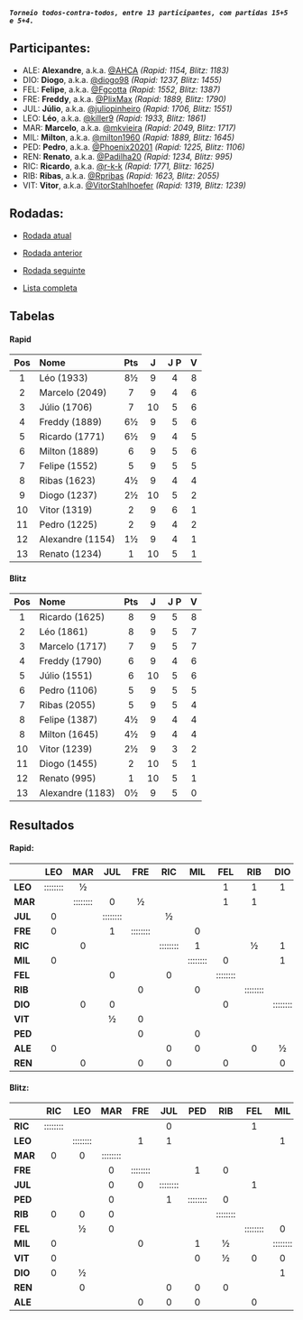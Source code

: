 ***`Torneio todos-contra-todos, entre 13 participantes, com partidas 15+5 e 5+4.`***

## Participantes:

* ALE: **Alexandre**, a.k.a. [@AHCA](https://www.lichess.org/@/AHCA) *(Rapid: 1154, Blitz: 1183)*
* DIO: **Diogo**, a.k.a. [@diogo98](https://www.lichess.org/@/diogo98) *(Rapid: 1237, Blitz: 1455)*
* FEL: **Felipe**, a.k.a. [@Fgcotta](https://www.lichess.org/@/Fgcotta) *(Rapid: 1552, Blitz: 1387)*
* FRE: **Freddy**, a.k.a. [@PlixMax](https://www.lichess.org/@/PlixMax) *(Rapid: 1889, Blitz: 1790)*
* JUL: **Júlio**, a.k.a. [@juliopinheiro](https://www.lichess.org/@/juliopinheiro) *(Rapid: 1706, Blitz: 1551)*
* LEO: **Léo**, a.k.a. [@killer9](https://www.lichess.org/@/killer9) *(Rapid: 1933, Blitz: 1861)*
* MAR: **Marcelo**, a.k.a. [@mkvieira](https://www.lichess.org/@/mkvieira) *(Rapid: 2049, Blitz: 1717)*
* MIL: **Milton**, a.k.a. [@milton1960](https://www.lichess.org/@/milton1960) *(Rapid: 1889, Blitz: 1645)*
* PED: **Pedro**, a.k.a. [@Phoenix20201](https://www.lichess.org/@/Phoenix20201) *(Rapid: 1225, Blitz: 1106)*
* REN: **Renato**, a.k.a. [@Padilha20](https://www.lichess.org/@/Padilha20) *(Rapid: 1234, Blitz: 995)*
* RIC: **Ricardo**, a.k.a. [@r-k-k](https://www.lichess.org/@/r-k-k) *(Rapid: 1771, Blitz: 1625)*
* RIB: **Ribas**, a.k.a. [@Rpribas](https://www.lichess.org/@/Rpribas) *(Rapid: 1623, Blitz: 2055)*
* VIT: **Vitor**, a.k.a. [@VitorStahlhoefer](https://www.lichess.org/@/VitorStahlhoefer) *(Rapid: 1319, Blitz: 1239)*

## Rodadas:

* [Rodada atual](https://grupo-de-xadrez.github.io/rodadas/11)

* [Rodada anterior](https://grupo-de-xadrez.github.io/rodadas/10)

* [Rodada seguinte](https://grupo-de-xadrez.github.io/rodadas/12)

* [Lista completa](https://grupo-de-xadrez.github.io/rodadas)

## Tabelas

#### Rapid

| Pos | Nome | Pts | J | J P | V |
| :---: | :--- | :---: | :---: | :---: | :---: |
| 1 | Léo (1933) | 8½ | 9 | 4 | 8 |
| 2 | Marcelo (2049) | 7 | 9 | 4 | 6 |
| 3 | Júlio (1706) | 7 | 10 | 5 | 6 |
| 4 | Freddy (1889) | 6½ | 9 | 5 | 6 |
| 5 | Ricardo (1771) | 6½ | 9 | 4 | 5 |
| 6 | Milton (1889) | 6 | 9 | 5 | 6 |
| 7 | Felipe (1552) | 5 | 9 | 5 | 5 |
| 8 | Ribas (1623) | 4½ | 9 | 4 | 4 |
| 9 | Diogo (1237) | 2½ | 10 | 5 | 2 |
| 10 | Vitor (1319) | 2 | 9 | 6 | 1 |
| 11 | Pedro (1225) | 2 | 9 | 4 | 2 |
| 12 | Alexandre (1154) | 1½ | 9 | 4 | 1 |
| 13 | Renato (1234) | 1 | 10 | 5 | 1 |

#### Blitz

| Pos | Nome | Pts | J | J P | V |
| :---: | :--- | :---: | :---: | :---: | :---: |
| 1 | Ricardo (1625) | 8 | 9 | 5 | 8 |
| 2 | Léo (1861) | 8 | 9 | 5 | 7 |
| 3 | Marcelo (1717) | 7 | 9 | 5 | 7 |
| 4 | Freddy (1790) | 6 | 9 | 4 | 6 |
| 5 | Júlio (1551) | 6 | 10 | 5 | 6 |
| 6 | Pedro (1106) | 5 | 9 | 5 | 5 |
| 7 | Ribas (2055) | 5 | 9 | 5 | 4 |
| 8 | Felipe (1387) | 4½ | 9 | 4 | 4 |
| 8 | Milton (1645) | 4½ | 9 | 4 | 4 |
| 10 | Vitor (1239) | 2½ | 9 | 3 | 2 |
| 11 | Diogo (1455) | 2 | 10 | 5 | 1 |
| 12 | Renato (995) | 1 | 10 | 5 | 1 |
| 13 | Alexandre (1183) | 0½ | 9 | 5 | 0 |

## Resultados

#### Rapid:

| | LEO | MAR | JUL | FRE | RIC | MIL | FEL | RIB | DIO | VIT | PED | ALE | REN |
| :--- | :---: | :---: | :---: | :---: | :---: | :---: | :---: | :---: | :---: | :---: | :---: | :---: | :---: |
| **LEO** | :::::::: | ½ |  |  |  |  | 1 | 1 | 1 |  |  |  | 1 |
| **MAR** |  | :::::::: | 0 | ½ |  |  | 1 | 1 |  |  | 1 |  |  |
| **JUL** | 0 |  | :::::::: |  | ½ |  |  |  |  |  | 1 | 1 | 1 |
| **FRE** | 0 |  | 1 | :::::::: |  | 0 |  |  |  |  |  | 1 |  |
| **RIC** |  | 0 |  |  | :::::::: | 1 |  | ½ | 1 | ½ |  |  |  |
| **MIL** | 0 |  |  |  |  | :::::::: | 0 |  | 1 | 1 |  |  |  |
| **FEL** |  |  | 0 |  | 0 |  | :::::::: |  |  | 1 |  | 1 |  |
| **RIB** |  |  |  | 0 |  | 0 |  | :::::::: |  | 1 | 1 |  | 1 |
| **DIO** |  | 0 | 0 |  |  |  | 0 |  | :::::::: | 1 | 0 |  |  |
| **VIT** |  |  | ½ | 0 |  |  |  |  |  | :::::::: |  |  | 0 |
| **PED** |  |  |  | 0 |  | 0 |  |  |  | 0 | :::::::: | 0 | 1 |
| **ALE** | 0 |  |  |  | 0 | 0 |  | 0 | ½ |  |  | :::::::: |  |
| **REN** |  | 0 |  | 0 | 0 |  | 0 |  | 0 |  |  |  | :::::::: |

#### Blitz:

| | RIC | LEO | MAR | FRE | JUL | PED | RIB | FEL | MIL | VIT | DIO | REN | ALE |
| :--- | :---: | :---: | :---: | :---: | :---: | :---: | :---: | :---: | :---: | :---: | :---: | :---: | :---: |
| **RIC** | :::::::: |  |  |  | 0 |  |  | 1 |  |  |  | 1 | 1 |
| **LEO** |  | :::::::: |  | 1 | 1 |  |  |  | 1 |  |  |  | 1 |
| **MAR** | 0 | 0 | :::::::: |  |  |  |  |  |  |  | 1 | 1 |  |
| **FRE** |  |  | 0 | :::::::: |  | 1 | 0 |  |  | 1 |  | 1 |  |
| **JUL** |  |  | 0 | 0 | :::::::: |  |  | 1 |  | 1 | 1 |  |  |
| **PED** |  |  | 0 |  | 1 | :::::::: | 0 |  |  |  | 1 |  |  |
| **RIB** | 0 | 0 | 0 |  |  |  | :::::::: |  |  |  |  |  | 1 |
| **FEL** |  | ½ | 0 |  |  |  |  | :::::::: | 0 |  | 1 | 1 |  |
| **MIL** | 0 |  |  | 0 |  | 1 | ½ |  | :::::::: |  |  |  | 1 |
| **VIT** | 0 |  |  |  |  | 0 | ½ | 0 | 0 | :::::::: | 1 |  |  |
| **DIO** | 0 | ½ |  |  |  |  |  |  | 1 |  | :::::::: | 0 | ½ |
| **REN** |  | 0 |  |  | 0 | 0 | 0 |  |  | 0 |  | :::::::: |  |
| **ALE** |  |  |  | 0 | 0 | 0 |  | 0 |  |  |  |  | :::::::: |

